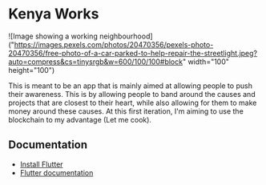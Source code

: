 # Kenya Works

![Image showing a working neighbourhood]("https://images.pexels.com/photos/20470356/pexels-photo-20470356/free-photo-of-a-car-parked-to-help-repair-the-streetlight.jpeg?auto=compress&cs=tinysrgb&w=600/100/100#block" width="100" height="100")

This is meant to be an app that is mainly aimed at allowing people to push their awareness. This is by allowing people to band around the causes and projects that are closest to their heart, while also allowing for them to make money around these causes. At this first iteration, I'm aiming to use the blockchain to my advantage (Let me cook).

## Documentation
-  [Install Flutter](https://docs.flutter.dev/get-started/install)
-  [Flutter documentation](https://docs.flutter.dev/)
